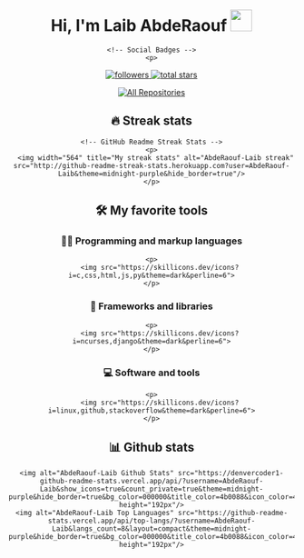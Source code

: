 <!-- Welcome Message -->
<div align="center">
    <h1>
      Hi, I'm Laib AbdeRaouf
      <img src="https://media.giphy.com/media/hvRJCLFzcasrR4ia7z/giphy.gif" width="38">
    </h1>
    
    <!-- Social Badges -->
    <p>
  <a href="https://github.com/AbdeRaouf-Laib?tab=followers">
        <img alt="followers" title="Follow me on Github" src="https://custom-icon-    
        badges.herokuapp.com/github/followers/AbdeRaouf-Laib?color=236ad3&labelColor=1155ba&style=for-the-badge&logo=person-             add&label=Follow&logoColor=white"/>
      </a>
      <a href="https://github.com/AbdeRaouf-Laib?tab=repositories&sort=stargazers">
        <img alt="total stars" title="Total stars on GitHub" src="https://custom-icon-badges.herokuapp.com/github/stars/AbdeRaouf-Laib?color=55960c&style=for-the-badge&labelColor=488207&logo=star"/>
      </a>
    </p>
    <p>
      <a href="https://github.com/AbdeRaouf-Laib?tab=repositories&sort=stargazers"><img alt="All Repositories" title="All Repositories" src="https://custom-icon-badges.herokuapp.com/badge/-All%20Repos-2962FF?style=for-the-badge&logoColor=white&logo=repo"/></a>
    </p>
  
  ## 🔥 Streak stats
  
    <!-- GitHub Readme Streak Stats -->
    <p>
      <img width="564" title="My streak stats" alt="AbdeRaouf-Laib streak" src="http://github-readme-streak-stats.herokuapp.com?user=AbdeRaouf-Laib&theme=midnight-purple&hide_border=true"/>
    </p>
  
  ## 🛠️ My favorite tools
  
  ### 👨‍💻 Programming and markup languages
  
    <p>
        <img src="https://skillicons.dev/icons?i=c,css,html,js,py&theme=dark&perline=6">
    </p>
  
  ### 🧰 Frameworks and libraries
  
    <p>
        <img src="https://skillicons.dev/icons?i=ncurses,django&theme=dark&perline=6">
    </p>
  
  ### 💻 Software and tools
  
    <p>
        <img src="https://skillicons.dev/icons?i=linux,github,stackoverflow&theme=dark&perline=6">
    </p>
  
  ## 📊 Github stats
  
  
    <img alt="AbdeRaouf-Laib Github Stats" src="https://denvercoder1-github-readme-stats.vercel.app/api/?username=AbdeRaouf-Laib&show_icons=true&count_private=true&theme=midnight-purple&hide_border=true&bg_color=000000&title_color=4b0088&icon_color=4b0088" height="192px"/>
    <img alt="AbdeRaouf-Laib Top Languages" src="https://github-readme-stats.vercel.app/api/top-langs/?username=AbdeRaouf-Laib&langs_count=8&layout=compact&theme=midnight-purple&hide_border=true&bg_color=000000&title_color=4b0088&icon_color=4b0088&hide=Jupyter%20Notebook" height="192px"/>
  
  </div>
